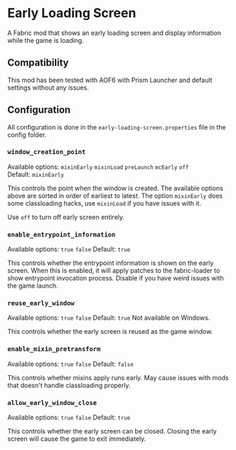 # Early Loading Screen

A Fabric mod that shows an early loading screen and display information while the game is loading. 

## Compatibility
This mod has been tested with AOF6 with Prism Launcher and default settings without any issues.

## Configuration

All configuration is done in the `early-loading-screen.properties` file in the config folder.

### `window_creation_point`
Available options: `mixinEarly` `mixinLoad` `preLaunch` `mcEarly` `off`  
Default: `mixinEarly`

This controls the point when the window is created. 
The available options above are sorted in order of earliest to latest.
The option `mixinEarly` does some classloading hacks, use `mixinLoad` if you have issues with it.

Use `off` to turn off early screen entirely.

### `enable_entrypoint_information`
Available options: `true` `false`
Default: `true`

This controls whether the entrypoint information is shown on the early screen.
When this is enabled, it will apply patches to the fabric-loader to show entrypoint invocation process.
Disable if you have weird issues with the game launch.

### `reuse_early_window`
Available options: `true` `false`
Default: `true`
Not available on Windows.

This controls whether the early screen is reused as the game window.

### `enable_mixin_pretransform`
Available options: `true` `false`
Default: `false`

This controls whether mixins apply runs early. 
May cause issues with mods that doesn't handle classloading properly.

### `allow_early_window_close`
Available options: `true` `false`
Default: `true`

This controls whether the early screen can be closed.
Closing the early screen will cause the game to exit immediately.

